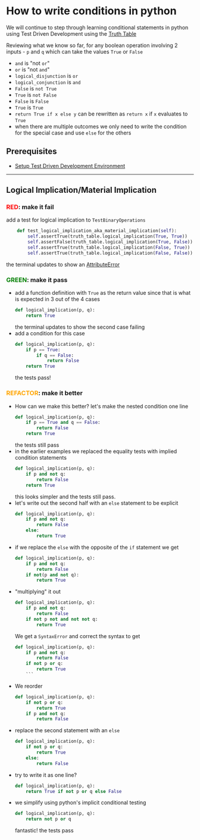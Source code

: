 # How to write conditions in python

We will continue to step through learning conditional statements in python using Test Driven Development using the [Truth Table](https://en.wikipedia.org/wiki/Truth_table)

Reviewing what we know so far, for any boolean operation involving 2 inputs - `p` and `q` which can take the values `True` or `False`
- `and` is "not `or`"
- `or` is "not `and`"
- `logical_disjunction` is `or`
- `logical_conjunction` is `and`
- `False` is `not True`
- `True` is `not False`
- `False` is `False`
- `True` is `True`
- `return True if x else y` can be rewritten as `return x` if `x` evaluates to `True`
- when there are multiple outcomes we only need to write the condition for the special case and use `else` for the others

## Prerequisites

- [Setup Test Driven Development Environment](./TDD_SETUP.md)

---

## Logical Implication/Material Implication

### <span style="color:red">**RED**</span>: make it fail

add a test for logical implication to `TestBinaryOperations`

```python
    def test_logical_implication_aka_material_implication(self):
        self.assertTrue(truth_table.logical_implication(True, True))
        self.assertFalse(truth_table.logical_implication(True, False))
        self.assertTrue(truth_table.logical_implication(False, True))
        self.assertTrue(truth_table.logical_implication(False, False))
```

the terminal updates to show an [AttributeError](./01_ATTRIBUTE_ERROR.md)

### <span style="color:green">**GREEN**</span>: make it pass

- add a function definition with `True` as the return value since that is what is expected in 3 out of the 4 cases
    ```python
    def logical_implication(p, q):
        return True
    ```
    the terminal updates to show the second case failing
- add a condition for this case
    ```python
    def logical_implication(p, q):
        if p == True:
            if q == False:
                return False
        return True
    ```
    the tests pass!

### <span style="color:orange">**REFACTOR**</span>: make it better

- How can we make this better? let's make the nested condition one line
    ```python
    def logical_implication(p, q):
        if p == True and q == False:
            return False
        return True
    ```
    the tests still pass
- in the earlier examples we replaced the equality tests with implied condition statements
    ```python
    def logical_implication(p, q):
        if p and not q:
            return False
        return True
    ```
    this looks simpler and the tests still pass.
- let's write out the second half with an `else` statement to be explicit
    ```python
    def logical_implication(p, q):
        if p and not q:
            return False
        else:
            return True
    ```
- if we replace the `else` with the opposite of the `if` statement we get
    ```python
    def logical_implication(p, q):
        if p and not q:
            return False
        if not(p and not q):
            return True
    ```
- "multiplying" it out
    ```python
    def logical_implication(p, q):
        if p and not q:
            return False
        if not p not and not not q:
            return True
    ```
    We get a `SyntaxError` and correct the syntax to get
    ```python
    def logical_implication(p, q):
        if p and not q:
            return False
        if not p or q:
            return True
        ```
- We reorder
    ```python
    def logical_implication(p, q):
        if not p or q:
            return True
        if p and not q:
            return False
    ```
- replace the second statement with an `else`
    ```python
    def logical_implication(p, q):
        if not p or q:
            return True
        else:
            return False
    ```
- try to write it as one line?
    ```python
    def logical_implication(p, q):
        return True if not p or q else False
    ```
- we simplify using python's implicit conditional testing
    ```python
    def logical_implication(p, q):
        return not p or q
    ```
    fantastic! the tests pass